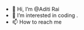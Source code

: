 - 👋 Hi, I’m @Aditi Rai 
- 👀 I’m interested in coding .
- 📫 How to reach me 

<!---
AditiRai17/AditiRai17 is a ✨ special ✨ repository because its `README.md` (this file) appears on your GitHub profile.
You can click the Preview link to take a look at your changes.
--->

